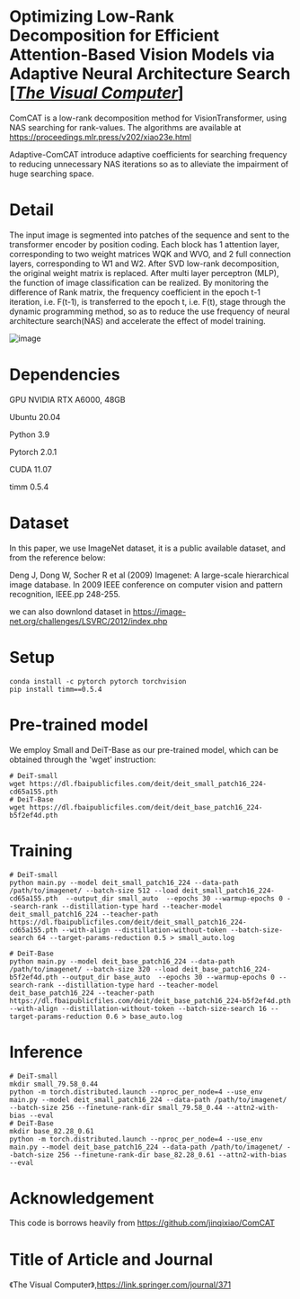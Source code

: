 # Optimizing Low-Rank Decomposition for Efficient Attention-Based Vision Models via Adaptive Neural Architecture Search [[_The Visual Computer_]](https://link.springer.com/journal/371)

ComCAT is a low-rank decomposition method for VisionTransformer, using NAS searching for rank-values. The algorithms are available at https://proceedings.mlr.press/v202/xiao23e.html

Adaptive-ComCAT introduce adaptive coefficients for searching frequency to reducing unnecessary NAS iterations so as to alleviate the impairment of huge searching space.
# Detail
The input image is segmented into patches of the sequence and sent to the transformer encoder by position coding. Each block has 1 attention layer, corresponding to two weight matrices WQK and WVO, and 2 full connection layers, corresponding to W1 and W2. After SVD low-rank decomposition, the original weight matrix is replaced. After multi layer perceptron (MLP), the function of image classification can be realized. By monitoring the difference of Rank matrix, the frequency coefficient in the epoch t-1 iteration, i.e. F(t-1), is transferred to the epoch t, i.e. F(t), stage through the dynamic programming method, so as to reduce the use frequency of neural architecture search(NAS) and accelerate the effect of model training.

![image](https://github.com/user-attachments/assets/8d48ee0c-334a-4549-91ec-cba151ea8d74)



# Dependencies

GPU NVIDIA RTX A6000, 48GB

Ubuntu 20.04

Python 3.9

Pytorch 2.0.1

CUDA 11.07

timm 0.5.4

# Dataset
In this paper, we use ImageNet dataset, it is a public available dataset, and from the reference below:

Deng J, Dong W, Socher R et al (2009) Imagenet: A large-scale hierarchical image database. In 2009 IEEE conference on computer vision and pattern recognition, IEEE.pp 248-255.

we can also downlond dataset in https://image-net.org/challenges/LSVRC/2012/index.php

# Setup
```
conda install -c pytorch pytorch torchvision
pip install timm==0.5.4
```
# Pre-trained model
We employ Small and DeiT-Base as our pre-trained model, which can be obtained through the 'wget' instruction:
```
# DeiT-small
wget https://dl.fbaipublicfiles.com/deit/deit_small_patch16_224-cd65a155.pth
# DeiT-Base
wget https://dl.fbaipublicfiles.com/deit/deit_base_patch16_224-b5f2ef4d.pth
```

# Training
```
# DeiT-small
python main.py --model deit_small_patch16_224 --data-path /path/to/imagenet/ --batch-size 512 --load deit_small_patch16_224-cd65a155.pth  --output_dir small_auto  --epochs 30 --warmup-epochs 0 --search-rank --distillation-type hard --teacher-model deit_small_patch16_224 --teacher-path  https://dl.fbaipublicfiles.com/deit/deit_small_patch16_224-cd65a155.pth --with-align --distillation-without-token --batch-size-search 64 --target-params-reduction 0.5 > small_auto.log

# DeiT-Base
python main.py --model deit_base_patch16_224 --data-path /path/to/imagenet/ --batch-size 320 --load deit_base_patch16_224-b5f2ef4d.pth --output_dir base_auto  --epochs 30 --warmup-epochs 0 --search-rank --distillation-type hard --teacher-model deit_base_patch16_224 --teacher-path  https://dl.fbaipublicfiles.com/deit/deit_base_patch16_224-b5f2ef4d.pth --with-align --distillation-without-token --batch-size-search 16 --target-params-reduction 0.6 > base_auto.log
```

# Inference
```
# DeiT-small
mkdir small_79.58_0.44
python -m torch.distributed.launch --nproc_per_node=4 --use_env  main.py --model deit_small_patch16_224 --data-path /path/to/imagenet/ --batch-size 256 --finetune-rank-dir small_79.58_0.44 --attn2-with-bias --eval
# DeiT-Base
mkdir base_82.28_0.61
python -m torch.distributed.launch --nproc_per_node=4 --use_env  main.py --model deit_base_patch16_224 --data-path /path/to/imagenet/ --batch-size 256 --finetune-rank-dir base_82.28_0.61 --attn2-with-bias --eval
```
# Acknowledgement
This code is borrows heavily from  https://github.com/jinqixiao/ComCAT

# Title of Article and Journal


《The Visual Computer》,https://link.springer.com/journal/371
